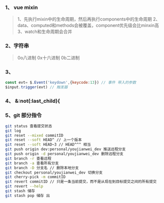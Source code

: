 ### 1、 vue mixin
>1、先执行mixin中的生命周期，然后再执行components中的生命周期
>2、data、computed和methods会被覆盖，component优先级会比minxin高
>3、watch和生命周期会合并

### 2、字符串
>0o八进制 0x十六进制 0b二进制

### 3、
```js
const evt= $.Event('keydown',{keycode:13}) // 事件 带入的参数
$input.trigger(evt) // 触发器
```

### 4、 &:not(:last_child){

### 5、git 部分指令
```bash
git status 查看提交状态
git log
git reset --mixed commitID
git reset --soft HEAD^ // 上一个版本
git reset --soft HEAD~3 // HEAD^^^ 相当
git push origin dev:personal/youjianwei_dev 推送远程分支
git push origin -d personal/youjianwei_dev 删除远程分支
git branch -r 查看远程
git branch -a 查看所有分支
git branch -D 分支名 // 删除本地分支
git checkout personal/youjianwei_dev 切换分支
git cherry-pick -m commitID
git revert commitID // 只是一条当前提交，而不是从现在到目标提交之间的所有提交
git revert --help
git stash 储存
git stash pop 储存 出
```